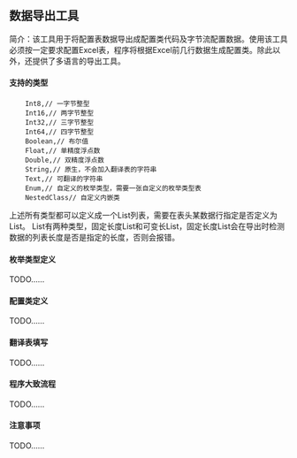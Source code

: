 ## 数据导出工具
简介：该工具用于将配置表数据导出成配置类代码及字节流配置数据。使用该工具必须按一定要求配置Excel表，程序将根据Excel前几行数据生成配置类。除此以外，还提供了多语言的导出工具。

#### 支持的类型
        Int8,// 一字节整型
        Int16,// 两字节整型
        Int32,// 三字节整型
        Int64,// 四字节整型
        Boolean,// 布尔值
        Float,// 单精度浮点数
        Double,// 双精度浮点数
        String,// 原生，不会加入翻译表的字符串
        Text,// 可翻译的字符串
        Enum,// 自定义的枚举类型，需要一张自定义的枚举类型表
        NestedClass// 自定义内嵌类
上述所有类型都可以定义成一个List列表，需要在表头某数据行指定是否定义为List。
List有两种类型，固定长度List和可变长List，固定长度List会在导出时检测数据的列表长度是否是指定的长度，否则会报错。
        
#### 枚举类型定义
TODO……

#### 配置类定义
TODO……

#### 翻译表填写
TODO……

#### 程序大致流程
TODO……

#### 注意事项
TODO……
